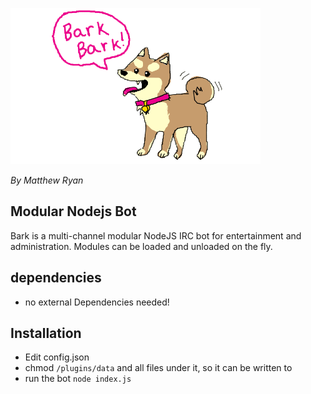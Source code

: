 ![Bark](/barkbark.png?raw=true "Bark!")

*By Matthew Ryan*


## Modular Nodejs Bot
Bark is a multi-channel modular NodeJS IRC bot for entertainment and administration.  Modules can be loaded and unloaded on the fly.

## dependencies
-   no external Dependencies needed!

## Installation
-   Edit config.json
-   chmod `/plugins/data` and all files under it, so it can be written to
-   run the bot ```node index.js```